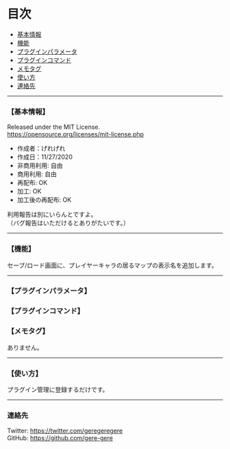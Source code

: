 # 目次

 - [基本情報](#【基本情報】)
 - [機能](#【機能】)
 - [プラグインパラメータ](#【プラグインパラメータ】)
 - [プラグインコマンド](#【プラグインコマンド】)
 - [メモタグ](#【メモタグ】)
 - [使い方](#【使い方】)
 - [連絡先](#【連絡先】)

---
### 【基本情報】
Released under the MIT License.  
<https://opensource.org/licenses/mit-license.php>

- 作成者：げれげれ
- 作成日：11/27/2020
- 非商用利用: 自由
- 商用利用: 自由
- 再配布: OK
- 加工: OK
- 加工後の再配布: OK

利用報告は別にいらんとですよ。  
（バグ報告はいただけるとありがたいです。）

---
### 【機能】
セーブ/ロード画面に、プレイヤーキャラの居るマップの表示名を追加します。

---
### 【プラグインパラメータ】
### 【プラグインコマンド】
### 【メモタグ】
ありません。

---
### 【使い方】  
プラグイン管理に登録するだけです。

---
### 連絡先
Twitter: <https://twitter.com/geregeregere>  
GitHub: <https://github.com/gere-gere>
